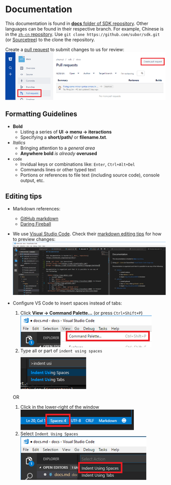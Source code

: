 # Documentation

This documentation is found in [__docs__ folder of SDK repository](https://github.com/subor/sdk/tree/master/docs).  Other languages can be found in their respective branch.  For example, Chinese is in the [`zh-cn` repository](https://github.com/subor/sdk/tree/zh-cn/docs).
Use `git clone https://github.com/subor/sdk.git` (or [Sourcetree](https://www.sourcetreeapp.com/)) to the clone the repository.

Create a [pull request](https://github.com/subor/sdk/pulls) to submit changes to us for review:  
![](/docs/img/pull_requests.png)

## Formatting Guidelines

- __Bold__
	- Listing a series of __UI -> menu -> iteractions__
	- Specifying a __short/path/__ or __filename.txt__.
- _Italics_
	- Bringing attention to a _general area_
	- __Anywhere bold__ _is already_ __overused__
- `code`
	- Invidual keys or combinations like: `Enter`, `Ctrl+Alt+Del`
	- Commands lines or other typed text
	- Portions or references to file text (including source code), console output, etc.

## Editing tips

- Markdown references:
	- [GitHub markdown](https://help.github.com/articles/about-writing-and-formatting-on-github/)
	- [Daring Fireball](https://daringfireball.net/projects/markdown/syntax)

- We use [Visual Studio Code](https://code.visualstudio.com/).  Check their [markdown editing tips](https://code.visualstudio.com/Docs/languages/markdown) for how to preview changes:  
![](/docs/img/docs_vs_code_preview.png)

- Configure VS Code to insert spaces instead of tabs:

	1. Click __View -> Command Palette...__ (or press `Ctrl+Shift+P`)  
	![](/docs/img/vscode_command.png)
	1. Type all or part of `indent using spaces`  
	![](/docs/img/vscode_indent_using.png)

    OR

	1. Click in the lower-right of the window  
	![](/docs/img/vscode_lower_right.png)
	1. Select `Indent Using Spaces`  
	![](/docs/img/vscode_spaces.png)